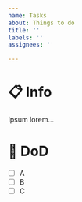 ```yaml
---
name: Tasks
about: Things to do
title: ''
labels: ''
assignees: ''

---
```


# 📋 Info

Ipsum lorem...

# 🏁 DoD

- [ ] A
- [ ] B
- [ ] C

